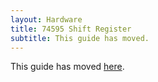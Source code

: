 ```yaml
---
layout: Hardware
title: 74595 Shift Register
subtitle: This guide has moved.
---
```


This guide has moved [here](/Hardware/Reference/Peripherals/ShiftRegister74595).